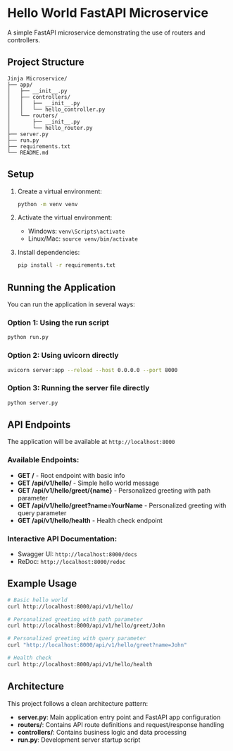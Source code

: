 # Hello World FastAPI Microservice

A simple FastAPI microservice demonstrating the use of routers and controllers.

## Project Structure

```
Jinja Microservice/
├── app/
│   ├── __init__.py
│   ├── controllers/
│   │   ├── __init__.py
│   │   └── hello_controller.py
│   └── routers/
│       ├── __init__.py
│       └── hello_router.py
├── server.py
├── run.py
├── requirements.txt
└── README.md
```

## Setup

1. Create a virtual environment:
   ```bash
   python -m venv venv
   ```

2. Activate the virtual environment:
   - Windows: `venv\Scripts\activate`
   - Linux/Mac: `source venv/bin/activate`

3. Install dependencies:
   ```bash
   pip install -r requirements.txt
   ```

## Running the Application

You can run the application in several ways:

### Option 1: Using the run script
```bash
python run.py
```

### Option 2: Using uvicorn directly
```bash
uvicorn server:app --reload --host 0.0.0.0 --port 8000
```

### Option 3: Running the server file directly
```bash
python server.py
```

## API Endpoints

The application will be available at `http://localhost:8000`

### Available Endpoints:

- **GET /** - Root endpoint with basic info
- **GET /api/v1/hello/** - Simple hello world message
- **GET /api/v1/hello/greet/{name}** - Personalized greeting with path parameter
- **GET /api/v1/hello/greet?name=YourName** - Personalized greeting with query parameter
- **GET /api/v1/hello/health** - Health check endpoint

### Interactive API Documentation:
- Swagger UI: `http://localhost:8000/docs`
- ReDoc: `http://localhost:8000/redoc`

## Example Usage

```bash
# Basic hello world
curl http://localhost:8000/api/v1/hello/

# Personalized greeting with path parameter
curl http://localhost:8000/api/v1/hello/greet/John

# Personalized greeting with query parameter
curl "http://localhost:8000/api/v1/hello/greet?name=John"

# Health check
curl http://localhost:8000/api/v1/hello/health
```

## Architecture

This project follows a clean architecture pattern:

- **server.py**: Main application entry point and FastAPI app configuration
- **routers/**: Contains API route definitions and request/response handling
- **controllers/**: Contains business logic and data processing
- **run.py**: Development server startup script

